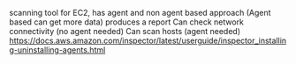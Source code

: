 scanning tool for EC2, has agent and non agent based approach (Agent based can get more data)
produces a report
Can check network connectivity (no agent needed)
Can scan hosts (agent needed)
https://docs.aws.amazon.com/inspector/latest/userguide/inspector_installing-uninstalling-agents.html

